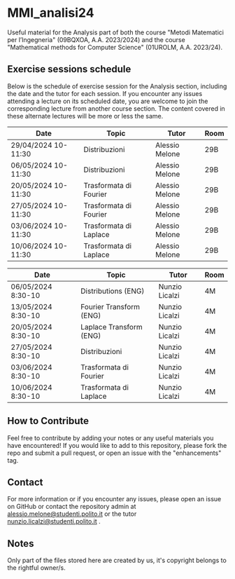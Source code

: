 # MMI_analisi24

Useful material for the Analysis part of both the course "Metodi Matematici per l’Ingegneria" (09BQXOA, A.A. 2023/2024) and the course "Mathematical methods for Computer Science" (01UROLM, A.A. 2023/24).

## Exercise sessions schedule

Below is the schedule of exercise session for the Analysis section, including the date and the tutor for each session.
If you encounter any issues attending a lecture on its scheduled date, you are welcome to join the corresponding lecture from another course section. The content covered in these alternate lectures will be more or less the same.

| Date       | Topic                  | Tutor              | Room |
|------------|----------------------  |--------------------|------|
| 29/04/2024 10-11:30| Distribuzioni          |  Alessio Melone    | 29B  |
| 06/05/2024 10-11:30| Distribuzioni          | Alessio Melone     | 29B  |
| 20/05/2024 10-11:30| Trasformata di Fourier | Alessio Melone     | 29B  |
| 27/05/2024 10-11:30| Trasformata di Fourier | Alessio Melone     | 29B  |
| 03/06/2024 10-11:30| Trasformata di Laplace | Alessio Melone     | 29B  |
| 10/06/2024 10-11:30| Trasformata di Laplace | Alessio Melone     | 29B  |

| Date       | Topic                   | Tutor              | Room |
|------------|-------------------------|--------------------|------|
| 06/05/2024 8:30-10 | Distributions (ENG)    |  Nunzio Licalzi    |  4M  |
| 13/05/2024 8:30-10| Fourier Transform (ENG) |  Nunzio Licalzi    |  4M  | 
| 20/05/2024 8:30-10| Laplace Transform (ENG) |  Nunzio Licalzi    |  4M  |
| 27/05/2024 8:30-10| Distribuzioni           |  Nunzio Licalzi    |  4M  |
| 03/06/2024 8:30-10| Trasformata di Fourier  |  Nunzio Licalzi    |  4M  |
| 10/06/2024 8:30-10| Trasformata di Laplace  |  Nunzio Licalzi    |  4M  |


## How to Contribute

Feel free to contribute by adding your notes or any useful materials you have encountered!
If you would like to add to this repository, please fork the repo and submit a pull request, or open an issue with the "enhancements" tag.

## Contact

For more information or if you encounter any issues, please open an issue on GitHub or contact the repository admin at alessio.melone@studenti.polito.it or the tutor nunzio.licalzi@studenti.polito.it .

## Notes
Only part of the files stored here are created by us, it's copyright belongs to the rightful owner/s.

